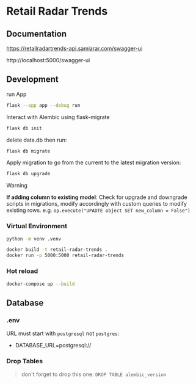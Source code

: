 # Retail Radar Trends

## Documentation

https://retailradartrends-api.samiarar.com/swagger-ui

http://localhost:5000/swagger-ui

## Development

run App

```bash
flask --app app --debug run
```

Interact with Alembic using flask-migrate

```bash
flask db init
```

delete data.db then run:

```bash
flask db migrate
```

Apply migration to go from the current to the latest migration version:

```bash
flask db upgrade
```

> [!WARNING]  
> **If adding column to existing model**: Check for upgrade and downgrade scripts in migrations, modify accordingly with custom queries to modify existing rows. e.g. `op.execute("UPADTE object SET new_column = False")`

### Virtual Environment

```bash
python -m venv .venv
```

```bash
docker build -t retail-radar-trends .
docker run -p 5000:5000 retail-radar-trends
```

### Hot reload

```bash
docker-compose up --build
```

## Database

### .env

URL must start with `postgresql` not `postgres`:

- DATABASE_URL=postgresql://

### Drop Tables

> don't forget to drop this one: `DROP TABLE alembic_version`
